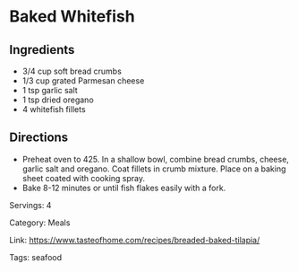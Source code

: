 # Baked Whitefish

## Ingredients

- 3/4 cup soft bread crumbs
- 1/3 cup grated Parmesan cheese
- 1 tsp garlic salt
- 1 tsp dried oregano
- 4 whitefish fillets

## Directions

- Preheat oven to 425. In a shallow bowl, combine bread crumbs, cheese, garlic salt and oregano. Coat fillets in crumb mixture. Place on a baking sheet coated with cooking spray.
- Bake 8-12 minutes or until fish flakes easily with a fork.

Servings: 4

Category: Meals

Link: https://www.tasteofhome.com/recipes/breaded-baked-tilapia/

Tags: seafood

